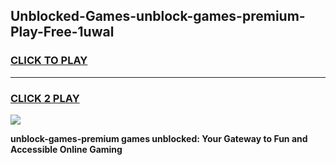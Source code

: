 
## Unblocked-Games-unblock-games-premium-Play-Free-1uwal
<h3>
<a href="https://premium76.site?title=unblock-games-premium&ref=10A">CLICK TO PLAY</a></h3>
<hr>

<h3>
<a href="https://premium76.site?title=unblock-games-premium&ref=10A">CLICK 2 PLAY</a>
  
</h3>

<a href="https://premium76.site?title=unblock-games-premium&ref=10A"><img src="https://clearcache.store/games.png"></a>


**unblock-games-premium games unblocked: Your Gateway to Fun and Accessible Online Gaming**
